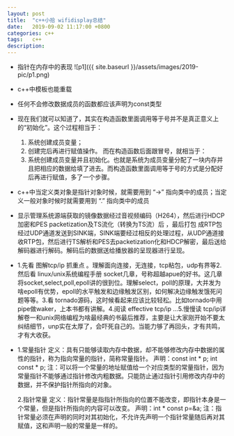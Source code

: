 ```yaml
---
layout: post
title:  "c++小拾 wifidisplay总结"
date:   2019-09-02 11:17:00 +0800
categories: c++
tags:   c++
description:
---
```


* 指针在内存中的表现
![p1]({{ site.baseurl }}/assets/images/2019-pic/p1.png)

* c++中模板也能重载

* 任何不会修改数据成员的函数都应该声明为const类型

* 现在我们就可以知道了，其实在构造函数里面调用等于号并不是真正意义上的“初始化”。这个过程相当于：
  1. 系统创建成员变量；
  2. 创建完后再进行赋值操作。
  而在构造函数后面跟冒号，就相当于：
  1. 系统创建成员变量并且初始化。也就是系统为成员变量分配了一块内存并且把相应的数据给填了进去。而构造函数里面调用等于号的方式是分配好后再进行赋值，多了一个步骤。

* c++中当定义类对象是指针对象时候，就需要用到 “->” 指向类中的成员；当定义一般对象时候时就需要用到 “.” 指向类中的成员

* 显示管理系统源端获取的镜像数据经过音视频编码（H264），然后进行HDCP加密和PES packetization及TS流化（转换为TS流）后 ，最后打包  成RTP包经过UDP通道发送到SINK端，SINK端要经过相反的处理过程，从UDP通道接收RTP包，然后进行TS解析和PES去packetization化和HDCP解密，最后送给解码器进行解码。解码后的数据送给播放器的呈现器进行呈现。

* 1.先看 图解tcp/ip 抓重点 。理解面向连接，无连接，tcp粘包，udp有界等2.然后看 linux/unix系统编程手册 socket几章，号称超越apue的好书。这几章将socket,select,poll,epoll讲的很到位。理解select，poll的原理，大并发为啥epoll有优势，epoll的水平触发和边缘触发区别，如何解决边缘触发饿死问题等等。3.看 tornado源码，这时候看起来应该比较轻松。比如tornado中用pipe做waker，上本书都有讲解。4.阅读 effective tcp/ip ...5.慢慢读 tcp/ip详解卷一和unix网络编程为啥最经典的书最后推荐，主要是让大家刚开始不要太纠结细节，unp实在太厚了，会吓死自己的。当能力够了再回头，才有共鸣，才有大收获。

* 1.常量指针
  定义：具有只能够读取内存中数据，却不能够修改内存中数据的属性的指针，称为指向常量的指针，简称常量指针。
  声明：const int * p; int const * p;
  注：可以将一个常量的地址赋值给一个对应类型的常量指针，因为常量指针不能够通过指针修改内粗数据。只能防止通过指针引用修改内存中的数据，并不保护指针所指向的对象。

  2.指针常量
  定义：指针常量是指指针所指向的位置不能改变，即指针本身是一个常量，但是指针所指向的内容可以改变。
  声明：int * const p=&a;
  注：指针常量必须在声明的同时对其初始化，不允许先声明一个指针常量随后再对其赋值，这和声明一般的常量是一样的。

